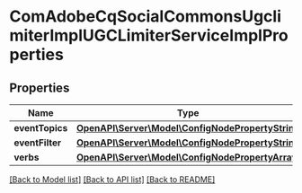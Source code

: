 # ComAdobeCqSocialCommonsUgclimiterImplUGCLimiterServiceImplProperties

## Properties
Name | Type | Description | Notes
------------ | ------------- | ------------- | -------------
**eventTopics** | [**OpenAPI\Server\Model\ConfigNodePropertyString**](ConfigNodePropertyString.md) |  | [optional] 
**eventFilter** | [**OpenAPI\Server\Model\ConfigNodePropertyString**](ConfigNodePropertyString.md) |  | [optional] 
**verbs** | [**OpenAPI\Server\Model\ConfigNodePropertyArray**](ConfigNodePropertyArray.md) |  | [optional] 

[[Back to Model list]](../README.md#documentation-for-models) [[Back to API list]](../README.md#documentation-for-api-endpoints) [[Back to README]](../README.md)


